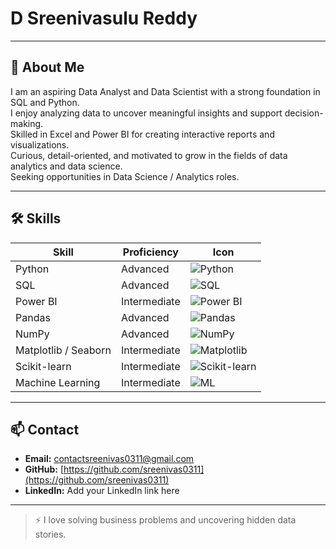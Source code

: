 # D Sreenivasulu Reddy

---

## 👋 About Me

I am an aspiring Data Analyst and Data Scientist with a strong foundation in SQL and Python.  
I enjoy analyzing data to uncover meaningful insights and support decision-making.  
Skilled in Excel and Power BI for creating interactive reports and visualizations.  
Curious, detail-oriented, and motivated to grow in the fields of data analytics and data science.  
Seeking opportunities in Data Science / Analytics roles.

---

## 🛠 Skills

| Skill | Proficiency | Icon |
|-------|------------|------|
| Python | Advanced | ![Python](https://img.shields.io/badge/Python-3776AB?style=for-the-badge&logo=python&logoColor=white) |
| SQL | Advanced | ![SQL](https://img.shields.io/badge/SQL-00758F?style=for-the-badge&logo=mysql&logoColor=white) |
| Power BI | Intermediate | ![Power BI](https://img.shields.io/badge/Power%20BI-F2C811?style=for-the-badge&logo=microsoft-power-bi&logoColor=black) |
| Pandas | Advanced | ![Pandas](https://img.shields.io/badge/Pandas-150458?style=for-the-badge&logo=pandas&logoColor=white) |
| NumPy | Advanced | ![NumPy](https://img.shields.io/badge/NumPy-013243?style=for-the-badge&logo=numpy&logoColor=white) |
| Matplotlib / Seaborn | Intermediate | ![Matplotlib](https://img.shields.io/badge/Matplotlib-F37626?style=for-the-badge&logo=matplotlib&logoColor=white) |
| Scikit-learn | Intermediate | ![Scikit-learn](https://img.shields.io/badge/Scikit--learn-F7931E?style=for-the-badge&logo=scikit-learn&logoColor=white) |
| Machine Learning | Intermediate | ![ML](https://img.shields.io/badge/Machine_Learning-FF6F00?style=for-the-badge) |

---

## 📫 Contact

- **Email:** [contactsreenivas0311@gmail.com](mailto:contactsreenivas0311@gmail.com)  
- **GitHub:** [https://github.com/sreenivas0311](https://github.com/sreenivas0311)  
- **LinkedIn:** Add your LinkedIn link here  

---

> ⚡ I love solving business problems and uncovering hidden data stories.
